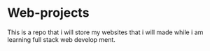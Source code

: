 # Web-projects
This is a repo that i will store my websites that i will made while i am learning full stack web develop ment.
